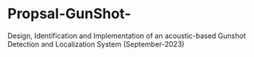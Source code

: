 # Propsal-GunShot-
Design, Identification and Implementation of an acoustic-based Gunshot Detection and Localization System (September-2023)
